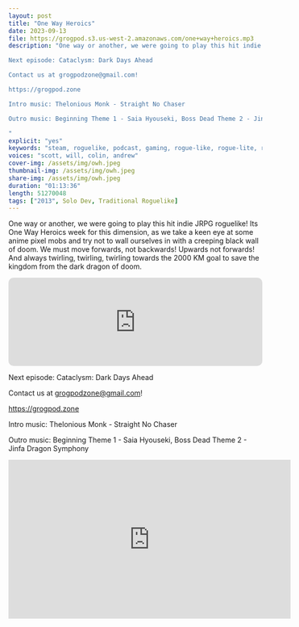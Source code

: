 ```yaml
---
layout: post
title: "One Way Heroics"
date: 2023-09-13
file: https://grogpod.s3.us-west-2.amazonaws.com/one+way+heroics.mp3
description: "One way or another, we were going to play this hit indie JRPG roguelike! Its One Way Heroics week for this dimension, as we take a keen eye at some anime pixel mobs and try not to wall ourselves in with a creeping black wall of doom. We must move forwards, not backwards! Upwards not forwards! And always twirling, twirling, twirling towards the 2000 KM goal to save the kingdom from the dark dragon of doom.

Next episode: Cataclysm: Dark Days Ahead

Contact us at grogpodzone@gmail.com!

https://grogpod.zone

Intro music: Thelonious Monk - Straight No Chaser

Outro music: Beginning Theme 1 - Saia Hyouseki, Boss Dead Theme 2 - Jinfa Dragon Symphony

"
explicit: "yes" 
keywords: "steam, roguelike, podcast, gaming, rogue-like, rogue-lite, roguelite"
voices: "scott, will, colin, andrew"
cover-img: /assets/img/owh.jpeg
thumbnail-img: /assets/img/owh.jpeg
share-img: /assets/img/owh.jpeg
duration: "01:13:36"
length: 51270048 
tags: ["2013", Solo Dev, Traditional Roguelike]
---
```


One way or another, we were going to play this hit indie JRPG roguelike! Its One Way Heroics week for this dimension, as we take a keen eye at some anime pixel mobs and try not to wall ourselves in with a creeping black wall of doom. We must move forwards, not backwards! Upwards not forwards! And always twirling, twirling, twirling towards the 2000 KM goal to save the kingdom from the dark dragon of doom.

<iframe allow="autoplay *; encrypted-media *; fullscreen *; clipboard-write" frameborder="0" height="175" style="width:100%;max-width:660px;overflow:hidden;border-radius:10px;" sandbox="allow-forms allow-popups allow-same-origin allow-scripts allow-storage-access-by-user-activation allow-top-navigation-by-user-activation" src="https://embed.podcasts.apple.com/us/podcast/luck-be-a-landlord/id1650474911?i=1000623136283&theme=auto"></iframe>

Next episode: Cataclysm: Dark Days Ahead

Contact us at grogpodzone@gmail.com!

https://grogpod.zone

Intro music: Thelonious Monk - Straight No Chaser

Outro music: Beginning Theme 1 - Saia Hyouseki, Boss Dead Theme 2 - Jinfa Dragon Symphony

<div class="embed-responsive embed-responsive-16by9">
<iframe width="560" height="315" src="https://www.youtube.com/embed/o_vZH1ab2nA" title="YouTube video player" frameborder="0" allow="accelerometer; autoplay; clipboard-write; encrypted-media; gyroscope; picture-in-picture" allowfullscreen></iframe>
</div>
